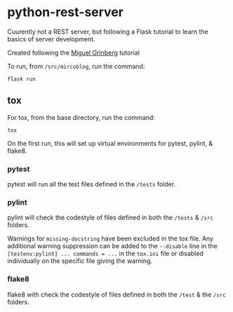 # python-rest-server
Cuurently not a REST server, but following a Flask tutorial to learn the basics of server development.

Created following the [Miguel Grinberg](https://blog.miguelgrinberg.com/post/the-flask-mega-tutorial-part-i-hello-world) tutorial

To run, from `/src/mircoblog`, run the command:
```
flask run
```

## tox
For tox, from the base directory, run the command:
```
tox
```

On the first run, this will set up virtual environments for pytest, pylint, & flake8.

### pytest
pytest will run all the test files defined in the `/tests` folder.

### pylint
pylint will check the codestyle of files defined in both the `/tests` & `/src` folders.

Warnings for ``missing-docstring`` have been excluded in the tox file. Any additional warning suppression can be added to the ``--disable`` line in the ``[testenv:pylint] ... commands = ...`` in the `tox.ini` file or disabled individually on the specific file giving the warning.

### flake8
flake8 with check the codestyle of files defined in both the `/test` & the `/src` folders.